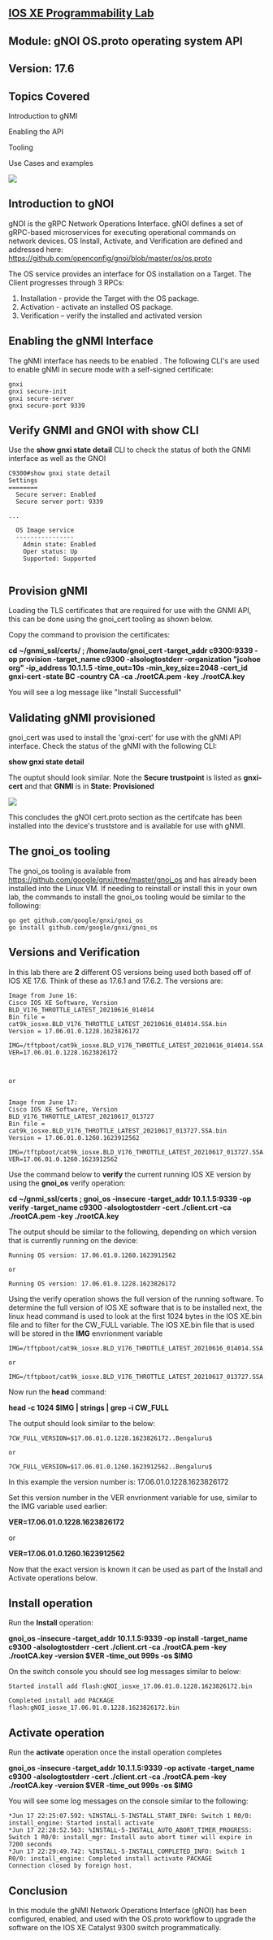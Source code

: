 
## **[IOS XE Programmability Lab](https://github.com/jeremycohoe/cisco-ios-xe-programmability-lab)**

## **Module: gNOI OS.proto operating system API**

## Version: 17.6

## Topics Covered 
Introduction to gNMI

Enabling the API

Tooling 

Use Cases and examples


![](imgs/iosxelifecycle.png)

## Introduction to gNOI

gNOI is the gRPC Network Operations Interface. gNOI defines a set of gRPC-based microservices for executing operational commands on network devices. OS Install, Activate, and Verification are defined and addressed here:
https://github.com/openconfig/gnoi/blob/master/os/os.proto

The OS service provides an interface for OS installation on a Target. The Client progresses through 3 RPCs:
1) Installation - provide the Target with the OS package.
2) Activation - activate an installed OS package.
3) Verification – verify the installed and activated version


## Enabling the gNMI Interface

The gNMI interface has needs to be enabled . The following CLI's are used to enable gNMI in secure mode with a self-signed certificate:

```
gnxi
gnxi secure-init
gnxi secure-server
gnxi secure-port 9339
```

## Verify GNMI and GNOI with show CLI

Use the **show gnxi state detail** CLI to check the status of both the GNMI interface as well as the GNOI 

```
C9300#show gnxi state detail
Settings
========
  Secure server: Enabled
  Secure server port: 9339

...

  OS Image service
  ----------------
    Admin state: Enabled
    Oper status: Up
    Supported: Supported


```

## Provision gNMI

Loading the TLS certificates that are required for use with the GNMI API, this can be done using the gnoi_cert tooling as shown below. 

Copy the command to provision the certificates:

**cd ~/gnmi_ssl/certs/ ; /home/auto/gnoi_cert -target_addr c9300:9339 -op provision -target_name c9300 -alsologtostderr -organization "jcohoe org" -ip_address 10.1.1.5 -time_out=10s -min_key_size=2048 -cert_id gnxi-cert -state BC -country CA -ca ./rootCA.pem -key ./rootCA.key**

You will see a log message like "Install Successfull"


## Validating gNMI provisioned

gnoi_cert was used to install the 'gnxi-cert' for use with the gNMI API interface. Check the status of the gNMI with the following CLI:

**show gnxi state detail**

The ouptut should look similar. Note the **Secure trustpoint** is listed as **gnxi-cert** and that **GNMI** is in **State: Provisioned**

![](./imgs/showgnxistate.png)

This concludes the gNOI cert.proto section as the certifcate has been installed into the device's truststore and is available for use with gNMI.


## The gnoi_os tooling

The gnoi_os tooling is available from https://github.com/google/gnxi/tree/master/gnoi_os and has already been installed into the Linux VM. If needing to reinstall or install this in your own lab, the commands to install the gnoi_os tooling would be similar to the following:

```
go get github.com/google/gnxi/gnoi_os
go install github.com/google/gnxi/gnoi_os
```

## Versions and Verification

In this lab there are **2** different OS versions being used both based off of IOS XE 17.6. Think of these as 17.6.1 and 17.6.2. The versions are:

```
Image from June 16:
Cisco IOS XE Software, Version BLD_V176_THROTTLE_LATEST_20210616_014014
Bin file = cat9k_iosxe.BLD_V176_THROTTLE_LATEST_20210616_014014.SSA.bin
Version = 17.06.01.0.1228.1623826172

IMG=/tftpboot/cat9k_iosxe.BLD_V176_THROTTLE_LATEST_20210616_014014.SSA.bin
VER=17.06.01.0.1228.1623826172



or


Image from June 17:
Cisco IOS XE Software, Version BLD_V176_THROTTLE_LATEST_20210617_013727
Bin file = cat9k_iosxe.BLD_V176_THROTTLE_LATEST_20210617_013727.SSA.bin
Version = 17.06.01.0.1260.1623912562

IMG=/tftpboot/cat9k_iosxe.BLD_V176_THROTTLE_LATEST_20210617_013727.SSA.bin
VER=17.06.01.0.1260.1623912562
```

Use the command below to **verify** the current running IOS XE version by using the **gnoi_os** verify operation:

**cd ~/gnmi_ssl/certs ; gnoi_os -insecure -target_addr 10.1.1.5:9339 -op verify -target_name c9300 -alsologtostderr -cert ./client.crt -ca ./rootCA.pem   -key ./rootCA.key**

The output should be similar to the following, depending on which version that is currently running on the device:

```
Running OS version: 17.06.01.0.1260.1623912562

or

Running OS version: 17.06.01.0.1228.1623826172
```

Using the verify operation shows the full version of the running software. To determine the full version of IOS XE software that is to be installed next, the linux head command is used to look at the first 1024 bytes in the IOS XE.bin file and to filter for the CW_FULL variable. The IOS XE.bin file that is used will be stored in the **IMG** envrionment variable

```
IMG=/tftpboot/cat9k_iosxe.BLD_V176_THROTTLE_LATEST_20210616_014014.SSA.bin

or

IMG=/tftpboot/cat9k_iosxe.BLD_V176_THROTTLE_LATEST_20210617_013727.SSA.bin
```

Now run the **head** command:

**head -c 1024 $IMG | strings | grep -i CW_FULL**

The output should look similar to the below:

```
7CW_FULL_VERSION=$17.06.01.0.1228.1623826172..Bengaluru$

or

7CW_FULL_VERSION=$17.06.01.0.1260.1623912562..Bengaluru$
```

In this example the version number is: 17.06.01.0.1228.1623826172 

Set this version number in the VER envrionment variable for use, similar to the IMG variable used earlier:

**VER=17.06.01.0.1228.1623826172**

or

**VER=17.06.01.0.1260.1623912562**

Now that the exact version is known it can be used as part of the Install and Activate operations below.

## Install operation
Run the **Install** operation:

**gnoi_os -insecure -target_addr 10.1.1.5:9339 -op install -target_name c9300 -alsologtostderr -cert ./client.crt -ca ./rootCA.pem   -key ./rootCA.key -version $VER -time_out 999s -os $IMG**

On the switch console you should see log messages similar to below:

```
Started install add flash:gNOI_iosxe_17.06.01.0.1228.1623826172.bin

Completed install add PACKAGE flash:gNOI_iosxe_17.06.01.0.1228.1623826172.bin
```


## Activate operation
Run the **activate** operation once the install operation completes

**gnoi_os -insecure -target_addr 10.1.1.5:9339 -op activate -target_name c9300 -alsologtostderr -cert ./client.crt -ca ./rootCA.pem   -key ./rootCA.key -version $VER -time_out 999s -os $IMG**

You will see some log messages on the console similar to the following:

```
*Jun 17 22:25:07.592: %INSTALL-5-INSTALL_START_INFO: Switch 1 R0/0: install_engine: Started install activate
*Jun 17 22:28:52.563: %INSTALL-5-INSTALL_AUTO_ABORT_TIMER_PROGRESS: Switch 1 R0/0: install_mgr: Install auto abort timer will expire in 7200 seconds
*Jun 17 22:29:49.742: %INSTALL-5-INSTALL_COMPLETED_INFO: Switch 1 R0/0: install_engine: Completed install activate PACKAGE
Connection closed by foreign host.
```



## Conclusion

In this module the gNMI Network Operations Interface (gNOI) has been configured, enabled, and used with the OS.proto workflow to upgrade the software on the IOS XE Catalyst 9300 switch programmatically.